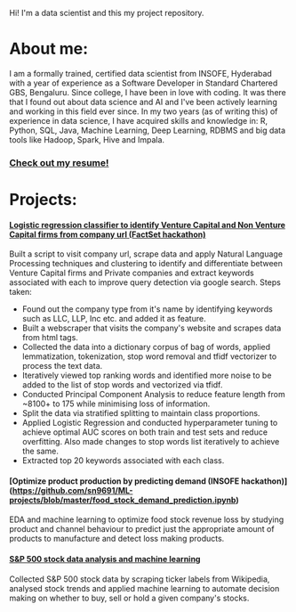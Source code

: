 Hi! I'm a data scientist and this my project repository.

# About me:
I am a formally trained, certified data scientist from INSOFE, Hyderabad with a year of experience as a Software Developer in Standard Chartered GBS, Bengaluru.
Since college, I have been in love with coding. It was there that I found out about data science and AI and I've been actively learning and working in this field ever since.
In my two years (as of writing this) of experience in data science, I have acquired skills and knowledge in:
R, Python, SQL, Java, Machine Learning, Deep Learning, RDBMS and big data tools like Hadoop, Spark, Hive and Impala.

### [Check out my resume!](https://drive.google.com/open?id=1hUGtWl4XZn0_THlC8T0OgBND9zVArIGpif-S8_xQNYs)

# Projects:
#### [Logistic regression classifier to identify Venture Capital and Non Venture Capital firms from company url (FactSet hackathon)](https://github.com/sn9691/ML-projects/blob/master/factset_assignment.ipynb)
Built a script to visit company url, scrape data and apply Natural Language Processing techniques and clustering to identify and differentiate between Venture Capital firms and Private companies and extract keywords associated with each to improve query detection via google search.
Steps taken:
* Found out the company type from it's name by identifying keywords such as LLC, LLP, Inc etc. and added it as feature.
* Built a webscraper that visits the company's website and scrapes data from html tags.
* Collected the data into a dictionary corpus of bag of words, applied lemmatization, tokenization, stop word removal and tfidf vectorizer to process the text data.
* Iteratively viewed top ranking words and identified more noise to be added to the list of stop words and vectorized via tfidf.
* Conducted Principal Component Analysis to reduce feature length from ~8100+ to 175 while minimising loss of information.
* Split the data via stratified splitting to maintain class proportions.
* Applied Logistic Regression and conducted hyperparameter tuning to achieve optimal AUC scores on both train and test sets and reduce overfitting. Also made changes to stop words list iteratively to achieve the same.
* Extracted top 20 keywords associated with each class.

#### [Optimize product production by predicting demand (INSOFE hackathon)] (https://github.com/sn9691/ML-projects/blob/master/food_stock_demand_prediction.ipynb)
EDA and machine learning to optimize food stock revenue loss by studying product and channel behaviour to predict just the appropriate amount of products to manufacture and detect loss making products.

#### [S&P 500 stock data analysis and machine learning](https://github.com/sn9691/ML-projects/blob/master/stock_analysis_and_prediction.ipynb)
Collected S&P 500 stock data by scraping ticker labels from Wikipedia, analysed stock trends and applied machine learning to automate decision making on whether to buy, sell or hold a given company's stocks.
